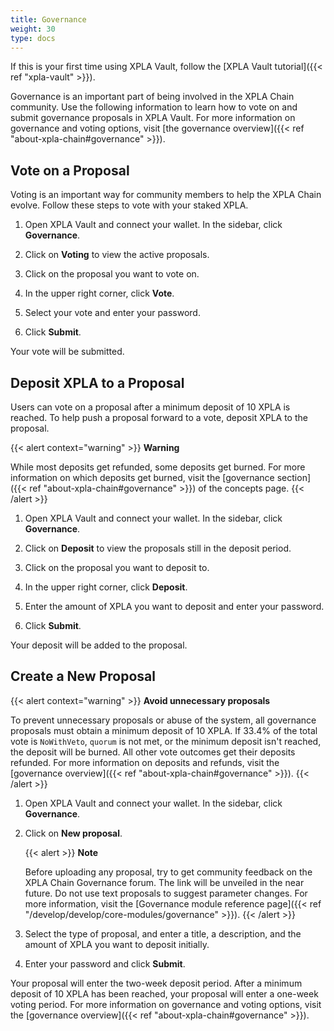 ```yaml
---
title: Governance
weight: 30
type: docs
---
```


If this is your first time using XPLA Vault, follow the [XPLA Vault tutorial]({{< ref "xpla-vault" >}}).

Governance is an important part of being involved in the XPLA Chain community. Use the following information to learn how to vote on and submit governance proposals in XPLA Vault. For more information on governance and voting options, visit [the governance overview]({{< ref "about-xpla-chain#governance" >}}).

## Vote on a Proposal

Voting is an important way for community members to help the XPLA Chain evolve. Follow these steps to vote with your staked XPLA.

1. Open XPLA Vault and connect your wallet. In the sidebar, click **Governance**.

2. Click on **Voting** to view the active proposals.

3. Click on the proposal you want to vote on.

4. In the upper right corner, click **Vote**.

5. Select your vote and enter your password.

6. Click **Submit**.

Your vote will be submitted.

## Deposit XPLA to a Proposal

Users can vote on a proposal after a minimum deposit of 10 XPLA is reached. To help push a proposal forward to a vote, deposit XPLA to the proposal.

{{< alert context="warning" >}}
**Warning**

While most deposits get refunded, some deposits get burned. For more information on which deposits get burned, visit the [governance section]({{< ref "about-xpla-chain#governance" >}}) of the concepts page.
{{< /alert >}}

1. Open XPLA Vault and connect your wallet. In the sidebar, click **Governance**.

2. Click on **Deposit** to view the proposals still in the deposit period.

3. Click on the proposal you want to deposit to.

4. In the upper right corner, click **Deposit**.

5. Enter the amount of XPLA you want to deposit and enter your password.

6.  Click **Submit**.

Your deposit will be added to the proposal.

## Create a New Proposal

{{< alert context="warning" >}}
**Avoid unnecessary proposals**

To prevent unnecessary proposals or abuse of the system, all governance proposals must obtain a minimum deposit of 10 XPLA. If 33.4% of the total vote is `NoWithVeto`, `quorum` is not met, or the minimum deposit isn't reached, the deposit will be burned. All other vote outcomes get their deposits refunded. For more information on deposits and refunds, visit the [governance overview]({{< ref "about-xpla-chain#governance" >}}).
{{< /alert >}}

1. Open XPLA Vault and connect your wallet. In the sidebar, click **Governance**.

2. Click on **New proposal**.

   {{< alert >}}
   **Note**

   Before uploading any proposal, try to get community feedback on the XPLA Chain Governance forum. The link will be unveiled in the near future.
   Do not use text proposals to suggest parameter changes. For more information, visit the [Governance module reference page]({{< ref "/develop/develop/core-modules/governance" >}}).
   {{< /alert >}}

3. Select the type of proposal, and enter a title, a description, and the amount of XPLA you want to deposit initially.

4. Enter your password and click **Submit**.

Your proposal will enter the two-week deposit period. After a minimum deposit of 10 XPLA has been reached, your proposal will enter a one-week voting period. For more information on governance and voting options, visit the [governance overview]({{< ref "about-xpla-chain#governance" >}}).
